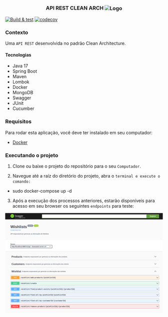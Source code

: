 <h3 align="center">
  API REST CLEAN ARCH
  <img align="center" alt="Logo"  height="320" src="https://helpdev.com.br/wp-content/uploads/2020/05/Screenshot-from-2020-05-20-23-29-10.png" /><br>
</h3>

[![Build & test](https://github.com/RodrigoAntonioCruz/wishlist/actions/workflows/build.yml/badge.svg)](https://github.com/RodrigoAntonioCruz/wishlist/actions/workflows/build.yml) [![codecov](https://codecov.io/gh/RodrigoAntonioCruz/wishlist/branch/main/graph/badge.svg?token=MZC7NC3OZX)](https://codecov.io/gh/RodrigoAntonioCruz/wishlist)

### Contexto

Uma `API REST` desenvolvida no padrão Clean Architecture.

<h4>Tecnologias</h4>
<ul>
  <li> Java 17
  <li> Spring Boot 
  <li> Maven
  <li> Lombok
  <li> Docker
  <li> MongoDB
  <li> Swagger
  <li> JUnit
  <li> Cucumber
</ul>

### Requisitos

Para rodar esta aplicação, você deve ter instalado em seu computador:

<ul>  
   <li><a href="https://docs.docker.com/get-started/" target="_blank">Docker</a>
</ul>

### Executando o projeto

1. Clone ou baixe o projeto do repositório para o seu `Computador`.

2. Navegue até a raíz do diretório do projeto, abra o `terminal e execute o comando:`
<ul>
   <li> sudo docker-compose up -d
</ul>

3. Após a execução dos processos anteriores, estarão disponíveis para acesso em seu browser os seguintes `endpoints` para teste:
   
<a href="http://localhost:8887/v1/api/swagger-ui/index.html" target="_blank" title="Clique e navegue!">
<img align="center" src="https://github.com/RodrigoAntonioCruz/assets/blob/main/swagger-luizalabs.png" /></a>

